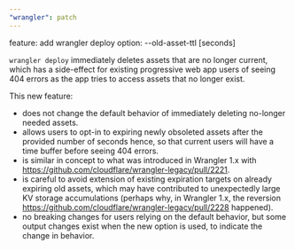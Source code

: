 ```yaml
---
"wrangler": patch
---
```


feature: add wrangler deploy option: --old-asset-ttl [seconds]

`wrangler deploy` immediately deletes assets that are no longer current, which has a side-effect for existing progressive web app users of seeing 404 errors as the app tries to access assets that no longer exist.

This new feature:
- does not change the default behavior of immediately deleting no-longer needed assets.
- allows users to opt-in to expiring newly obsoleted assets after the provided number of seconds hence, so that current users will have a time buffer before seeing 404 errors.
- is similar in concept to what was introduced in Wrangler 1.x with https://github.com/cloudflare/wrangler-legacy/pull/2221.
- is careful to avoid extension of existing expiration targets on already expiring old assets, which may have contributed to unexpectedly large KV storage accumulations (perhaps why, in Wrangler 1.x, the reversion https://github.com/cloudflare/wrangler-legacy/pull/2228 happened).
- no breaking changes for users relying on the default behavior, but some output changes exist when the new option is used, to indicate the change in behavior.